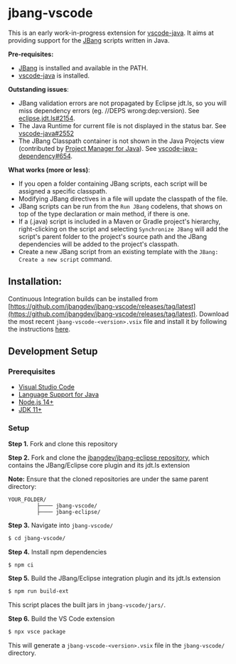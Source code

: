 # jbang-vscode
This is an early work-in-progress extension for [vscode-java](https://marketplace.visualstudio.com/items?itemName=redhat.java). It aims at providing support for the [JBang](https://www.jbang.dev/) scripts written in Java.

**Pre-requisites:**
- [JBang](https://www.jbang.dev/download/) is installed and available in the PATH.
- [vscode-java](https://marketplace.visualstudio.com/items?itemName=redhat.java) is installed.

**Outstanding issues**:
- JBang validation errors are not propagated by Eclipse jdt.ls, so you will miss dependency errors (eg. //DEPS wrong:dep:version). See [eclipse.jdt.ls#2154](https://github.com/eclipse/eclipse.jdt.ls/issues/2154).
- The Java Runtime for current file is not displayed in the status bar. See [vscode-java#2552](https://github.com/redhat-developer/vscode-java/issues/2552)
- The JBang Classpath container is not shown in the Java Projects view (contributed by [Project Manager for Java](https://marketplace.visualstudio.com/items?itemName=vscjava.vscode-java-dependency)). See [vscode-java-dependency#654](https://github.com/microsoft/vscode-java-dependency/issues/654).

**What works (more or less)**:
- If you open a folder containing JBang scripts, each script will be assigned a specific classpath.
- Modifying JBang directives in a file will update the classpath of the file.
- JBang scripts can be run from the `Run JBang` codelens, that shows on top of the type declaration or main method, if there is one.
- If a (.java) script is included in a Maven or Gradle project's hierarchy, right-clicking on the script and selecting `Synchronize JBang` will add the script's parent folder to the project's source path and the JBang dependencies will be added to the project's classpath.
- Create a new JBang script from an existing template with the `JBang: Create a new script` command.

## Installation:
Continuous Integration builds can be installed from [https://github.com/jbangdev/jbang-vscode/releases/tag/latest](https://github.com/jbangdev/jbang-vscode/releases/tag/latest). Download the most recent `jbang-vscode-<version>.vsix` file and install it by following the instructions [here](https://code.visualstudio.com/docs/editor/extension-gallery#_install-from-a-vsix).

## Development Setup

### Prerequisites

  * [Visual Studio Code](https://code.visualstudio.com/)
  * [Language Support for Java](https://marketplace.visualstudio.com/items?itemName=redhat.java)
  * [Node.js 14+](https://nodejs.org/en/)
  * [JDK 11+](https://adoptopenjdk.net/)

### Setup
**Step 1.** Fork and clone this repository  

**Step 2.** Fork and clone the [jbangdev/jbang-eclipse repository](https://github.com/jbangdev/jbang-eclipse), which contains the JBang/Eclipse core plugin and its jdt.ls extension

**Note:** Ensure that the cloned repositories are under the same parent directory:

```
YOUR_FOLDER/
         ├──── jbang-vscode/
         ├──── jbang-eclipse/
```  
**Step 3.** Navigate into `jbang-vscode/`
```bash
$ cd jbang-vscode/
```  
**Step 4.** Install npm dependencies
```bash
$ npm ci
```  

**Step 5.** Build the JBang/Eclipse integration plugin and its jdt.ls extension
```bash
$ npm run build-ext
```

This script places the built jars in `jbang-vscode/jars/`.  

**Step 6.** Build the VS Code extension
```bash
$ npx vsce package
```
This will generate a `jbang-vscode-<version>.vsix` file in the `jbang-vscode/` directory.